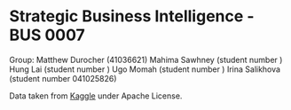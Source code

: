 # Strategic Business Intelligence - BUS 0007

Group:
Matthew Durocher (41036621)
Mahima Sawhney (student number )
Hung Lai (student number )
Ugo Momah (student number )
Irina Salikhova (student number 041025826)


Data taken from [Kaggle](https://www.kaggle.com/datasets/teamincribo/credit-card-fraud) under Apache License.
